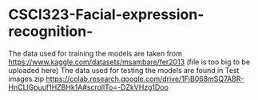 # CSCI323-Facial-expression-recognition-
The data used for training the models are taken from https://www.kaggle.com/datasets/msambare/fer2013 (file is too big to be uploaded here)
The data used for testing the models are found in Test images.zip
https://colab.research.google.com/drive/1FjB068mSQ7ABR-HnCLlGpuuf1HZBHk1A#scrollTo=-DZkVHzg1Doo
